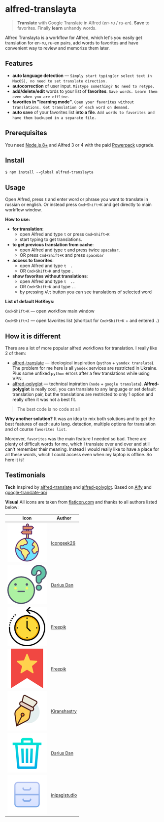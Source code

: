 # alfred-translayta

> **Translate** with Google Translate in Alfred (*en-ru* / *ru-en*). **Save** to favorites. Finally **learn** unhandy words.

Alfred Translayta is a workflow for Alfred, which let's you easily get translation for en-ru, ru-en pairs, add words to favorites and have convenient way to review and memorize them later.

## Features
* **auto language detection** — `Simply start typing(or select text in MacOS), no need to set translate direction.`
* **autocorrection** of user input. `Mistype something? No need to retype.`
* **add/delete/edit** words to your list of **favorites**. `Save words. Learn them even when you are offline.`
* **favorites in "learning mode"**. `Open your favorites without translations. Get translation of each word on demand.`
* **auto save** of your  favorites list **into a file**. `Add words to favorites and have them backuped in a separate file.`

## Prerequisites
You need [Node.js 8+](https://nodejs.org) and Alfred 3 or 4 with the paid [Powerpack](https://www.alfredapp.com/powerpack/) upgrade.

## Install
```
$ npm install --global alfred-translayta
```

## Usage
Open Alfred, press `t` and enter word or phrase you want to translate in russian or english.
Or instead press `Cmd+Shift+K` and get directly to main workflow window.

**How to use:**
* **for translation**: 
  - open Alfred and type `t` or press `Cmd+Shift+K`
  - start typing to get translations.
* **to get previous translation from cache**: 
  - open Alfred and type `t` and press twice `spacebar`. 
  - OR press `Cmd+Shift+K` and press `spacebar`
* **access to favorites**: 
  - open Alfred and type `t  .` 
  - OR `Cmd+Shift+K` and type `.`
* **show favorites without translations**: 
  - open Alfred and type `t  ..` 
  - OR `Cmd+Shift+K` and type `..`
  - by pressing `Alt` button you can see translations of selected word

**List of default HotKeys:**

`Cmd+Shift+K` — open workflow main window

`Cmd+Shift+J` — open favorites list (shortcut for `Cmd+Shift+K` + and entered `.`)


## How it is different
There are a lot of more popular alfred workflows for translation.
I really like 2 of them:
* [alfred-translate](https://github.com/podgorniy/alfred-translate) — ideological inspiration (`python` + `yandex translate`). The problem for me here is all `yandex` services are restricted in Ukraine. Plus some unfixed `python` errors after a few translations while using VPN.
* [alfred-polyglot](https://github.com/nikersify/alfred-polyglot) — technical inpiration (`node` + `google translate`). **Alfred-polyglot** is really cool, you can translate to any language or set default translation pair, but the translations are restricted to only 1 option and really often it was not a best fit.

> The best code is no code at all

**Why another solution?** It was an idea to mix both solutions and to get the best features of each: auto lang. detection, multiple options for translation and of course `favorites list`.

Moreover, `favorites` was the main feature I needed so bad. There are plenty of difficult words for me, which I translate over and over and still can't remember their meaning. Instead I would really like to have a place for all these words, which I could access even when my laptop is offline. So here it is!

## Testimonials

**Tech**
Inspired by [alfred-translate](https://github.com/podgorniy/alfred-translate) and [alfred-polyglot](https://github.com/nikersify/alfred-polyglot).
Based on [Alfy](https://github.com/sindresorhus/alfy) and [google-translate-api](https://github.com/vitalets/google-translate-api) 

**Visual** 
All icons are taken from [flaticon.com](https://www.flaticon.com/) and thanks to all authors listed below:

Icon | Author
-----| -----
![globe](/icons/globe.png) | [Icongeek26](https://www.flaticon.com/authors/icongeek26)
![question](/icons/question.png) | [Darius Dan](https://www.flaticon.com/authors/darius-dan)
![history](/icons/history.png) | [Freepik](https://www.flaticon.com/authors/freepik)
![bookmark](/icons/bookmark.png) | [Freepik](https://www.flaticon.com/authors/freepik)
![edit](/icons/edit.png) | [Kiranshastry](https://www.flaticon.com/authors/kiranshastry)
![remove](/icons/remove.png) | [Darius Dan](https://www.flaticon.com/authors/darius-dan)
![save-changes](/icons/save-changes.png) | [inipagistudio](https://www.flaticon.com/authors/inipagistudio)
